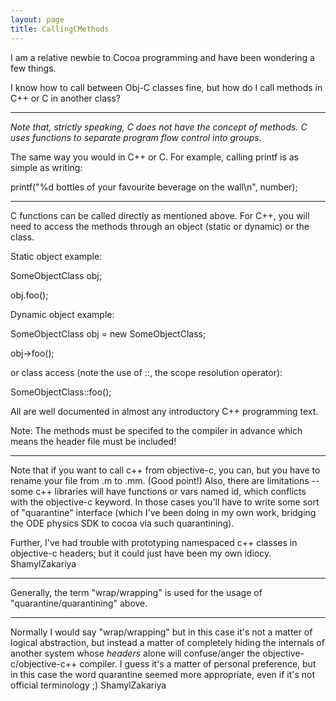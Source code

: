 ```yaml
---
layout: page
title: CallingCMethods
---
```


I am a relative newbie to Cocoa programming and have been wondering a few things.

I know how to call between Obj-C classes fine, but how do I call methods in C++ or C in another class?

----

*Note that, strictly speaking, C does not have the concept of methods. C uses functions to separate program flow control into groups.*

The same way you would in C++ or C. For example, calling printf is as simple as writing:

    
printf("%d bottles of your favourite beverage on the wall\n", number);


----

C functions can be called directly as mentioned above.  For C++, you will need to access the methods through an object
(static or dynamic) or the class.

Static object example:

    
SomeObjectClass  obj;

obj.foo();


Dynamic object example:

    
SomeObjectClass  obj = new SomeObjectClass;

obj->foo();


or class access (note the use of ::, the scope resolution operator):

    
SomeObjectClass::foo();


All are well documented in almost any introductory C++ programming text.

Note:  The methods must be specifed to the compiler in advance which means the header file must be included!

----

Note that if you want to call c++ from objective-c, you can, but you have to rename your file from .m to .mm.  (Good point!)
Also, there are limitations -- some c++ libraries will have functions or vars named id, which conflicts with the objective-c keyword. In those cases you'll have to write some sort of "quarantine" interface (which I've been doing in my own work, bridging the ODE physics SDK to cocoa via such quarantining). 

Further, I've had trouble with prototyping namespaced c++ classes in objective-c headers; but it could just have been my own idiocy.
ShamylZakariya

---

Generally, the term "wrap/wrapping" is used for the usage of  "quarantine/quarantining" above.

---

Normally I would say "wrap/wrapping" but in this case it's not a matter of logical abstraction, but instead a matter of completely hiding the internals of another system whose *headers* alone will confuse/anger the objective-c/objective-c++ compiler. I guess it's a matter of personal preference, but in this case the word quarantine seemed more appropriate, even if it's not official terminology ;)
ShamylZakariya

